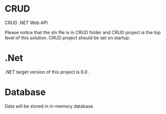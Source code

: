 # CRUD
CRUD .NET Web API

Please notice that the sln file is in CRUD folder and CRUD project is the top level of this solution.
CRUD project should be set on startup.

# .Net
.NET target version of this project is 6.0 .

# Database
Data will be stored in in-memory database.


